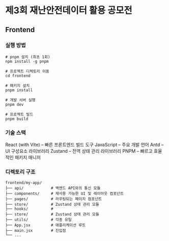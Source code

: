 # 제3회 재난안전데이터 활용 공모전

## Frontend
### 실행 방법
```
# pnpm 설치 (최초 1회)
npm install -g pnpm

# 프로젝트 디렉토리 이동
cd frontend

# 패키지 설치
pnpm install

# 개발 서버 실행
pnpm dev

# 프로젝트 빌드
pnpm build
```

### 기술 스택
React (with Vite) – 빠른 프론트엔드 빌드 도구
JavaScript – 주요 개발 언어
Antd – UI 구성요소 라이브러리
Zustand – 전역 상태 관리 라이브러리
PNPM – 빠르고 효율적인 패키지 매니저

### 디렉토리 구조
```
frontend/my-app/
├── api/            # 백엔드 API와의 통신 모듈
├── components/     # 재사용 가능한 UI 및 레이아웃 컴포넌트
├── pages/          # 라우팅되는 페이지 컴포넌트
├── store/          # Zustand 상태 관리 모듈
├── hooks/          #
├── store/          # Zustand 상태 관리 모듈
├── utils/          # 각종 유틸
├── App.jsx         # 애플리케이션 루트
├── main.jsx        # 진입점
└── ...
```
